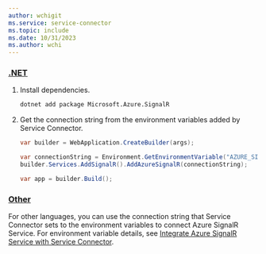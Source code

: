 ```yaml
---
author: wchigit
ms.service: service-connector
ms.topic: include
ms.date: 10/31/2023
ms.author: wchi
---
```


### [.NET](#tab/dotnet)

1. Install dependencies.
    ```bash
    dotnet add package Microsoft.Azure.SignalR
    ```
1. Get the connection string from the environment variables added by Service Connector.
    
    ```csharp
    var builder = WebApplication.CreateBuilder(args);

    var connectionString = Environment.GetEnvironmentVariable("AZURE_SIGNALR_CONNECTIONSTRING");
    builder.Services.AddSignalR().AddAzureSignalR(connectionString);

    var app = builder.Build();
    ```

### [Other](#tab/none)
For other languages, you can use the connection string that Service Connector sets to the environment variables to connect Azure SignalR Service. For environment variable details, see [Integrate Azure SignalR Service with Service Connector](../how-to-integrate-signalr.md).